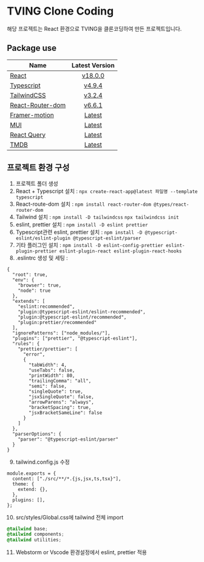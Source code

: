# TVING Clone Coding


해당 프로젝트는 React 환경으로 TVING을 클론코딩하여 만든 프로젝트입니다.

##  Package use
| Name                 | Latest Version |
|----------------------|:--------------:|
| [React]()            |  [v18.0.0]()   |
| [Typescript]()       |   [v4.9.4]()   |     
| [TailwindCSS]()      |   [v3.2.4]()   |     
| [React-Router-dom]() |   [v6.6.1]()   |     
| [Framer-motion]()    |   [Latest]()   |     
| [MUI]()              |   [Latest]()   |     
| [React Query]()      |   [Latest]()   |     
| [TMDB]()             |   [Latest]()   |     


## 프로젝트 환경 구성

1. 프로젝트 폴더 생성
2. React + Typescript 설치 :  `npx create-react-app@latest 파일명 --template typescript`
3. React-route-dom 설치 : `npm install react-router-dom @types/react-router-dom`
4. Tailwind 설치 : `npm install -D tailwindcss` `npx tailwindcss init`
5. eslint, prettier 설치 : `npm install -D eslint prettier`
6. Typescript관련 eslint, prettier 설치 : `npm install -D @typescript-eslint/eslint-plugin @typescript-eslint/parser`
7. 기타 플러그인 설치 : `npm install -D eslint-config-prettier eslint-plugin-prettier eslint-plugin-react eslint-plugin-react-hooks`
8. .eslintrc 생성 및 세팅 : 
```text
{
  "root": true,
  "env": {
    "browser": true,
    "node": true
  },
  "extends": [
    "eslint:recommended",
    "plugin:@typescript-eslint/eslint-recommended",
    "plugin:@typescript-eslint/recommended",
    "plugin:prettier/recommended"
  ],
  "ignorePatterns": ["node_modules/"],
  "plugins": ["prettier", "@typescript-eslint"],
  "rules": {
    "prettier/prettier": [
      "error",
      {
        "tabWidth": 4,
        "useTabs": false,
        "printWidth": 80,
        "trailingComma": "all",
        "semi": false,
        "singleQuote": true,
        "jsxSingleQuote": false,
        "arrowParens": "always",
        "bracketSpacing": true,
        "jsxBracketSameLine": false
      }
    ]
  },
  "parserOptions": {
    "parser": "@typescript-eslint/parser"
  }
}
```
9. tailwind.config.js 수정
```text
module.exports = {
  content: ["./src/**/*.{js,jsx,ts,tsx}"],
  theme: {
    extend: {},
  },
  plugins: [],
}; 
```
10. src/styles/Global.css에 tailwind 전체 import
```css
@tailwind base;
@tailwind components;
@tailwind utilities; 
```
11. Webstorm or Vscode 환경설정에서 eslint, prettier 적용

